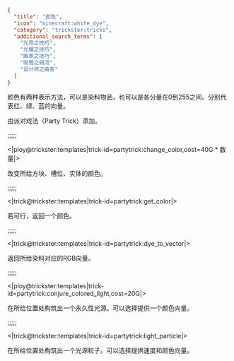 ```json
{
  "title": "颜色",
  "icon": "minecraft:white_dye",
  "category": "trickster:tricks",
  "additional_search_terms": [
    "光亮之技巧",
    "光耀之技巧",
    "画家之技巧",
    "吸管之辑流",
    "设计师之曲变"
  ]
}
```

颜色有两种表示方法，可以是染料物品，也可以是各分量在0到255之间、分别代表红、绿、蓝的向量。

由派对戏法（Party Trick）添加。

;;;;;

<|ploy@trickster:templates|trick-id=partytrick:change_color,cost=40G * 数量|>

改变所给方块、槽位、实体的颜色。

;;;;;

<|trick@trickster:templates|trick-id=partytrick:get_color|>

若可行，返回一个颜色。

;;;;;

<|trick@trickster:templates|trick-id=partytrick:dye_to_vector|>

返回所给染料对应的RGB向量。

;;;;;

<|ploy@trickster:templates|trick-id=partytrick:conjure_colored_light,cost=20G|>

在所给位置处构筑出一个永久性光源。可以选择提供一个颜色向量。

;;;;;

<|trick@trickster:templates|trick-id=partytrick:light_particle|>

在所给位置处构筑出一个光源粒子。可以选择提供速度和颜色向量。